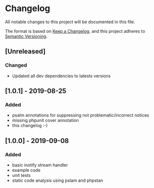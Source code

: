 # Changelog
All notable changes to this project will be documented in this file.

The format is based on [Keep a Changelog](https://keepachangelog.com/en/1.0.0/),
and this project adheres to [Semantic Versioning](https://semver.org/spec/v2.0.0.html).

## [Unreleased]
### Changed
- Updated all dev dependencies to latests versions

## [1.0.1] - 2019-08-25
### Added
- psalm annotations for suppressing not problematic/incorrect notices
- missing phpunit cover annotation
- this changelog :-)

## [1.0.0] - 2019-09-08
### Added
- basic inotify stream handler
- example code
- unit tests
- static code analysis using pslam and phpstan
